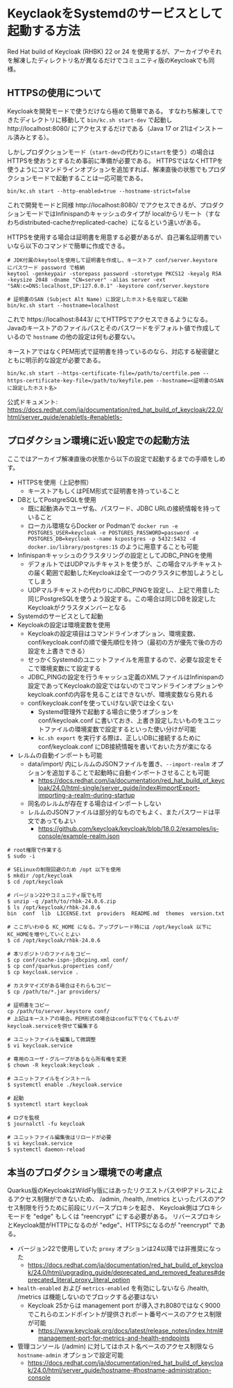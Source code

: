 # KeyclaokをSystemdのサービスとして起動する方法

Red Hat build of Keycloak (RHBK) 22 or 24 を使用するが、アーカイブやそれを解凍したディレクトリ名が異なるだけでコミュニティ版のKeycloakでも同様。

## HTTPSの使用について

Keycloakを開発モードで使うだけなら極めて簡単である。
すなわち解凍してできたディレクトリに移動して `bin/kc.sh start-dev` で起動し http://localhost:8080/ にアクセスするだけである（Java 17 or 21はインストール済みとする）。

しかしプロダクションモード（`start-dev`の代わりに`start`を使う）の場合はHTTPSを使おうとするため事前に準備が必要である。
HTTPSではなくHTTPを使うようにコマンドラインオプションを追加すれば、解凍直後の状態でもプロダクションモードで起動することは一応可能である。

```shell
bin/kc.sh start --http-enabled=true --hostname-strict=false
```

これで開発モードと同様 http://localhost:8080/ でアクセスできるが、プロダクションモードではInfinispanのキャッシュのタイプが
localからリモート（すなわちdistributed-cacheかreplicated-cache）になるという違いがある。

HTTPSを使用する場合は証明書を用意する必要があるが、自己署名証明書でいいなら以下のコマンドで簡単に作成できる。

```shell
# JDK付属のkeytoolを使用して証明書を作成し、キーストア conf/server.keystore にパスワード password で格納
keytool -genkeypair -storepass password -storetype PKCS12 -keyalg RSA -keysize 2048 -dname "CN=server" -alias server -ext "SAN:c=DNS:localhost,IP:127.0.0.1" -keystore conf/server.keystore

# 証明書のSAN (Subject Alt Name) に設定したホスト名を指定して起動
bin/kc.sh start --hostname=localhost
```

これで https://localhost:8443/ にてHTTPSでアクセスできるようになる。
Javaのキーストアのファイルパスとそのパスワードをデフォルト値で作成しているので `hostname` の他の設定は何も必要ない。

キーストアではなくPEM形式で証明書を持っているのなら、対応する秘密鍵とともに明示的な設定が必要である。

```shell
bin/kc.sh start --https-certificate-file=/path/to/certfile.pem --https-certificate-key-file=/path/to/keyfile.pem --hostname=<証明書のSANに設定したホスト名>
```

公式ドキュメント: https://docs.redhat.com/ja/documentation/red_hat_build_of_keycloak/22.0/html/server_guide/enabletls-#enabletls-

## プロダクション環境に近い設定での起動方法

ここではアーカイブ解凍直後の状態から以下の設定で起動するまでの手順をしめす。

- HTTPSを使用（上記参照）
  - キーストアもしくはPEM形式で証明書を持っていること
- DBとしてPostgreSQLを使用
  - 既に起動済みでユーザ名、パスワード、JDBC URLの接続情報を持っていること
  - ローカル環境ならDocker or Podmanで `docker run -e POSTGRES_USER=keycloak -e POSTGRES_PASSWORD=password -e POSTGRES_DB=keycloak --name kcpostgres -p 5432:5432 -d docker.io/library/postgres:15` のように用意することも可能
- Infinispanキャッシュのクラスタリングの設定としてJDBC_PINGを使用
  - デフォルトではUDPマルチキャストを使うが、この場合マルチキャストの届く範囲で起動したKeycloakは全て一つのクラスタに参加しようとしてしまう
  - UDPマルチキャストの代わりにJDBC_PINGを設定し、上記で用意した同じPostgreSQLを使うよう設定する。この場合は同じDBを設定したKeycloakがクラスタメンバーとなる
- Systemdのサービスとして起動
- Keycloakの設定は環境変数を使用
  - Keycloakの設定項目はコマンドラインオプション、環境変数、conf/keycloak.confの順で優先順位を持つ（最初の方が優先で後の方の設定を上書きできる）
  - せっかくSystemdのユニットファイルを用意するので、必要な設定をそこで環境変数にて設定する
  - JDBC_PINGの設定を行うキャッシュ定義のXMLファイルはInfinispanの設定であってKeycloakの設定ではないのでコマンドラインオプションやkeycloak.confの内容を見ることはできないが、環境変数なら見れる
  - conf/keycloak.confを使っていけない訳では全くない
    - Systemd管理外で起動する場合に使うオプションを conf/keycloak.conf に書いておき、上書き設定したいものをユニットファイルの環境変数で設定するといった使い分けが可能
    - `kc.sh export` を実行する際は、正しいDBに接続するために conf/keycloak.conf にDB接続情報を書いておいた方が楽になる
- レルムの自動インポートも可能
  - data/import/ 内にレルムのJSONファイルを置き、`--import-realm` オプションを追加することで起動時に自動インポートさせることも可能
    - https://docs.redhat.com/ja/documentation/red_hat_build_of_keycloak/24.0/html-single/server_guide/index#importExport-importing-a-realm-during-startup
  - 同名のレルムが存在する場合はインポートしない
  - レルムのJSONファイルは部分的なものでもよく、またパスワードは平文であってもよい
    - https://github.com/keycloak/keycloak/blob/18.0.2/examples/js-console/example-realm.json

```shell
# root権限で作業する
$ sudo -i 

# SELinuxの制限回避のため /opt 以下を使用
$ mkdir /opt/keycloak
$ cd /opt/keycloak

# バージョン22やコミュニティ版でも可
$ unzip -q /path/to/rhbk-24.0.6.zip
$ ls /opt/keycloak/rhbk-24.0.6
bin  conf  lib  LICENSE.txt  providers  README.md  themes  version.txt

# ここがいわゆる KC_HOME になる。アップグレード時には /opt/keycloak 以下にKC_HOMEを増やしていくとよい
$ cd /opt/keycloak/rhbk-24.0.6

# 本リポジトリのファイルをコピー
$ cp conf/cache-ispn-jdbcping.xml conf/
$ cp conf/quarkus.properties conf/
$ cp keycloak.service .

# カスタマイズがある場合はそれらもコピー
$ cp /path/to/*.jar providers/

# 証明書をコピー
cp /path/to/server.keystore conf/
# 上記はキーストアの場合。PEM形式の場合はconf以下でなくてもよいがkeycloak.serviceを併せて編集する

# ユニットファイルを編集して微調整
$ vi keycloak.service

# 専用のユーザ・グループがあるなら所有権を変更
$ chown -R keycloak:keycloak .

# ユニットファイルをインストール
$ systemctl enable ./keycloak.service

# 起動
$ systemctl start keycloak

# ログを監視
$ journalctl -fu keycloak

# ユニットファイル編集後はリロードが必要
$ vi keycloak.service
$ systemctl daemon-reload
```

## 本当のプロダクション環境での考慮点

Quarkus版のKeycloakはWildFly版にはあったリクエストパスやIPアドレスによるアクセス制限ができないため、
/admin, /health, /metrics といったパスのアクセス制限を行うために前段にリバースプロキシを起き、
Keycloak側はプロキシモードを "edge" もしくは "reencrypt" にする必要がある。
リバースプロキシとKeycloak間がHTTPになるのが "edge"、HTTPSになるのが "reencrypt" である。

- バージョン22で使用していた `proxy` オプションは24以降では非推奨になった
  - https://docs.redhat.com/ja/documentation/red_hat_build_of_keycloak/24.0/html/upgrading_guide/deprecated_and_removed_features#deprecated_literal_proxy_literal_option
- `health-enabled` および `metrics-enabled` を有効にしないなら /health, /metrics は機能しないのでブロックする必要はない
  - Keycloak 25からは management port が導入され8080ではなく9000でこれらのエンドポイントが提供されポート番号ベースのアクセス制限が可能
    - https://www.keycloak.org/docs/latest/release_notes/index.html#management-port-for-metrics-and-health-endpoints
- 管理コンソール (/admin) に対してはホスト名ベースのアクセス制限なら `hostname-admin` オプションで設定可能
  - https://docs.redhat.com/ja/documentation/red_hat_build_of_keycloak/24.0/html/server_guide/hostname-#hostname-administration-console

